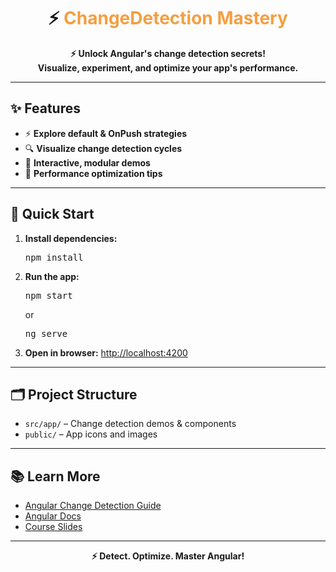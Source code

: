 <h1 align="center">⚡ <span style="color:#F59E42">ChangeDetection Mastery</span></h1>

<p align="center">
  <b>⚡ Unlock Angular's change detection secrets!<br>Visualize, experiment, and optimize your app's performance.</b>
</p>

---

## ✨ Features

- ⚡ <b>Explore default & OnPush strategies</b>
- 🔍 <b>Visualize change detection cycles</b>
- 🧩 <b>Interactive, modular demos</b>
- 🚀 <b>Performance optimization tips</b>

---

## 🚀 Quick Start

1. <b>Install dependencies:</b>
   <pre>npm install</pre>
2. <b>Run the app:</b>
   <pre>npm start</pre>
   or
   <pre>ng serve</pre>
3. <b>Open in browser:</b>
   <a href="http://localhost:4200">http://localhost:4200</a>

---

## 🗂️ Project Structure

- <code>src/app/</code> – Change detection demos & components
- <code>public/</code> – App icons and images

---

## 📚 Learn More

- [Angular Change Detection Guide](https://angular.io/guide/change-detection)
- [Angular Docs](https://angular.io/)
- [Course Slides](../other-resources/angular-course-slides.pdf)

---

<p align="center">
  <b>⚡ Detect. Optimize. Master Angular!</b>
</p>
